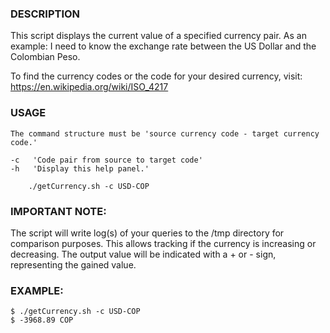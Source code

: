 ### DESCRIPTION

This script displays the current value of a specified currency pair. As an example:
I need to know the exchange rate between the US Dollar and the Colombian Peso.

To find the currency codes or the code for your desired currency, 
visit: https://en.wikipedia.org/wiki/ISO_4217

### USAGE

    The command structure must be 'source currency code - target currency code.'

    -c   'Code pair from source to target code'
    -h   'Display this help panel.'

```vim
    ./getCurrency.sh -c USD-COP   
```

### IMPORTANT NOTE:

The script will write log(s) of your queries to the /tmp directory for comparison purposes. 
This allows tracking if the currency is increasing or decreasing. The output value will 
be indicated with a + or - sign, representing the gained value.

### EXAMPLE:

```vim
$ ./getCurrency.sh -c USD-COP
$ -3968.89 COP
```
